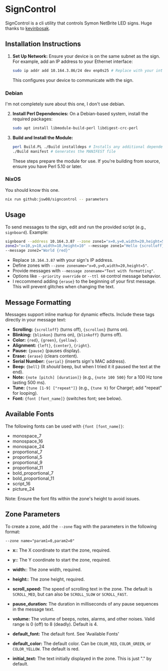 # SignControl

SignControl is a cli utility that controls Symon NetBrite LED signs. Huge thanks
to [kevinbosak](https://github.com/kevinbosak/Net-Symon-Netbrite).

## Installation Instructions

1. **Set Up Network:** Ensure your device is on the same subnet as the sign. For
   example, add an IP address to your Ethernet interface:
   ```sh
   sudo ip addr add 10.164.3.86/24 dev enp0s25 # Replace with your interface
   ```
   This configures your device to communicate with the sign.

### Debian

I'm not completely sure about this one, I don't use debian.

2. **Install Perl Dependencies:** On a Debian-based system, install the required
   packages:
   ```sh
   sudo apt install libmodule-build-perl libdigest-crc-perl
   ```

3. **Build and Install the Module:**
   ```sh
   perl Build.PL ./Build installdeps # Installs any additional dependencies
   ./Build manifest # Generates the MANIFEST file
   ```
   These steps prepare the module for use. If you're building from source,
   ensure you have Perl 5.10 or later.

### NixOS

You should know this one.

```sh
nix run github:jsw08/signcontrol -- parameters
```

## Usage

To send messages to the sign, edit and run the provided script (e.g.,
`signboard`). Example:

```sh
signboard --address 10.164.3.87 --zone zone1="x=0,y=0,width=20,height=5" --zone
zone2="x=10,y=10,width=10,height=10" --message zone1="Hello {scrolloff}"
--message zone2="World {red}"
```

- Replace `10.164.3.87` with your sign's IP address.
- Define zones with `--zone zonename="x=0,y=0,width=20,height=5"`.
- Provide messages with `--message zonename="Text with formatting"`.
- Options like `--priority override` or `--ttl 60` control message behavior.
- I reccommend adding `{erase}` to the beginning of your first message. This
  will prevent glitches when changing the text.

## Message Formatting

Messages support inline markup for dynamic effects. Include these tags directly
in your message text:

- **Scrolling:** `{scrolloff}` (turns off), `{scrollon}` (turns on).
- **Blinking:** `{blinkon}` (turns on), `{blinkoff}` (turns off).
- **Color:** `{red}`, `{green}`, `{yellow}`.
- **Alignment:** `{left}`, `{center}`, `{right}`.
- **Pause:** `{pause}` (pauses display).
- **Erase:** `{erase}` (clears content).
- **Serial Number:** `{serial}` (inserts sign's MAC address).
- **Beep:** `{bell}` (It _should_ beep, but when I tried it it paused the text
  at the end).
- **Note:** `{note [pitch] [duration]}` (e.g., `{note 100 500}` for a 100 Hz
  tone lasting 500 ms).
- **Tune:** `{tune [1-9] ["repeat"]}` (e.g., `{tune 9}` for Charge!; add
  "repeat" for looping).
- **Font:** `{font [font_name]}` (switches font; see below).

## Available Fonts

The following fonts can be used with `{font [font_name]}`:

- monospace_7
- monospace_16
- monospace_24
- proportional_7
- proportional_5
- proportional_9
- proportional_11
- bold_proportional_7
- bold_proportional_11
- script_16
- picture_24

Note: Ensure the font fits within the zone's height to avoid issues.

## Zone Parameters

To create a zone, add the `--zone` flag with the parameters in the following
format:

```
--zone name="param1=0,param2=0"
```

- **x:**: The X coordinate to start the zone, required.

- **y:**: The Y coordinate to start the zone, required.

- **width:**: The zone width, required.

- **height:**: The zone height, required.

- **scroll_speed:** The speed of scrolling text in the zone. The default is
  `SCROLL_MED`, but can also be `SCROLL_SLOW` or `SCROLL_FAST`.

- **pause_duration:** The duration in milliseconds of any pause sequences in the
  message text.

- **volume:** The volume of beeps, notes, alarms, and other noises. Valid range
  is 0 (off) to 8 (deadly). Default is 4.

- **default_font:** The default font. See 'Available Fonts'

- **default_color:** The default color. Can be `COLOR_RED`, `COLOR_GREEN`, or
  `COLOR_YELLOW`. The default is red.

- **initial_text:** The text initially displayed in the zone. This is just "."
  by default.

